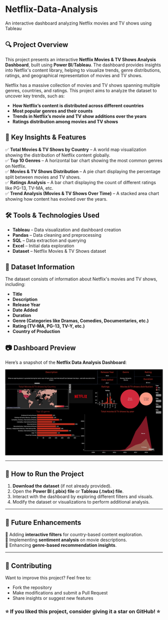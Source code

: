 # Netflix-Data-Analysis
An interactive dashboard analyzing Netflix movies and TV shows using Tableau

## 🔍 Project Overview  
This project presents an interactive **Netflix Movies & TV Shows Analysis Dashboard**, built using **Power BI**/**Tableau**. The dashboard provides insights into Netflix's content library, helping to visualize trends, genre distributions, ratings, and geographical representation of movies and TV shows.  

Netflix has a massive collection of movies and TV shows spanning multiple genres, countries, and ratings. This project aims to analyze the dataset to uncover key trends, such as:  
- **How Netflix’s content is distributed across different countries**  
- **Most popular genres and their counts**  
- **Trends in Netflix’s movie and TV show additions over the years**  
- **Ratings distribution among movies and TV shows**  

## 🎯 Key Insights & Features  
✅ **Total Movies & TV Shows by Country** – A world map visualization showing the distribution of Netflix content globally.  
✅ **Top 10 Genres** – A horizontal bar chart showing the most common genres on Netflix.  
✅ **Movies & TV Shows Distribution** – A pie chart displaying the percentage split between movies and TV shows.  
✅ **Ratings Analysis** – A bar chart displaying the count of different ratings like PG-13, TV-MA, etc.  
✅ **Trend Analysis (Movies & TV Shows Over Time)** – A stacked area chart showing how content has evolved over the years.  

## 🛠️ Tools & Technologies Used  
- **Tableau** – Data visualization and dashboard creation  
- **Pandas** – Data cleaning and preprocessing  
- **SQL** – Data extraction and querying  
- **Excel** – Initial data exploration  
- **Dataset** – Netflix Movies & TV Shows dataset  

## 📂 Dataset Information  
The dataset consists of information about Netflix's movies and TV shows, including:  
- **Title**  
- **Description**  
- **Release Year**  
- **Date Added**  
- **Duration**  
- **Genre (Categories like Dramas, Comedies, Documentaries, etc.)**  
- **Rating (TV-MA, PG-13, TV-Y, etc.)**  
- **Country of Production**  

## 📷 Dashboard Preview  
Here’s a snapshot of the **Netflix Data Analysis Dashboard**:  

![Netflix Dashboard](https://github.com/Shivanimurukannaiah/Netflix-Data-Analysis/blob/main/Image%25204-3-25%2520at%252011.08%25E2%2580%25AFPM.jpeg)  

---

## 🚀 How to Run the Project  
1. **Download the dataset** (if not already provided).  
2. Open the **Power BI (.pbix) file** or **Tableau (.twbx) file**.  
3. Interact with the dashboard by exploring different filters and visuals.  
4. Modify the dataset or visualizations to perform additional analysis.  

---

## 📌 Future Enhancements  
🔹 Adding **interactive filters** for country-based content exploration.  
🔹 Implementing **sentiment analysis** on movie descriptions.  
🔹 Enhancing **genre-based recommendation insights**.  

---

## 🤝 Contributing  
Want to improve this project? Feel free to:  
- Fork the repository  
- Make modifications and submit a Pull Request  
- Share insights or suggest new features  



### ⭐ If you liked this project, consider giving it a **star** on GitHub! ⭐  
